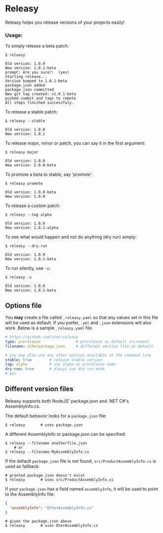 # Releasy

Releasy helps you release versions of your projects easily!

### Usage:

To simply release a beta patch:

    $ releasy

    Old version: 1.0.0
    New version: 1.0.1-beta
    prompt: Are you sure?:  (yes)
    Starting release...
    Version bumped to 1.0.1-beta
    package.json added
    package.json committed
    New git tag created: v1.0.1-beta
    pushed commit and tags to remote
    All steps finished successfuly.

To release a stable patch:

    $ releasy --stable

    Old version: 1.0.0
    New version: 1.0.1


To release major, minor or patch, you can say it in the first argument:

    $ releasy major

    Old version: 1.0.0
    New version: 2.0.0-beta


To promote a beta to stable, say 'promote':

    $ releasy promote

    Old version: 1.0.0-beta
    New version: 1.0.0

To release a custom patch:

    $ releasy --tag alpha

    Old version: 1.0.0
    New version: 1.0.1-alpha

To see what would happen and not do anything (dry run) simply:

    $ releasy --dry-run

    Old version: 1.0.0
    New version: 1.0.1-beta

To run silently, use `-s`:

    $ releasy -s

    Old version: 1.0.0
    New version: 1.0.1-beta

## Options file

You **may** create a file called `_releasy.yaml` so that any values set in this file will be used as default. If you prefer, `.yml` and `.json` extensions will also work. Below is a sample `_releasy.yaml` file.

```yaml
# https://github.com/vtex/releasy
type: prerelease                # prerelease as default increment
filename: otherpackage.json     # different version file as default

# you may also use any other options available in the command line
stable: true        # release stable version
tag: alpha          # use alpha as prerelease name
dry-run: true       # always use dry run mode
# etc
```


## Different version files

Releasy supports both NodeJS' package.json and .NET C#'s AssemblyInfo.cs.

The default behavior looks for a `package.json` file:

    $ releasy		# uses package.json

A different AssemblyInfo or package.json can be specified:

    $ releasy --filename anotherfile.json
		# or
	$ releasy --filename MyAssemblyInfo.cs

If the default `package.json` file is not found, `src/ProductAssemblyInfo.cs` is used as fallback:

	# granted package.json doesn't exist
	$ releasy		# uses src/ProductAssemblyInfo.cs

If your `package.json` has a field named `assemblyInfo`, it will be used to point to the AssemblyInfo file:

```json
{
  "assemblyInfo": "OtherAssemblyInfo.cs"
}
```
	# given the package.json above
	$ releasy		# uses OterAssemblyInfo.cs
